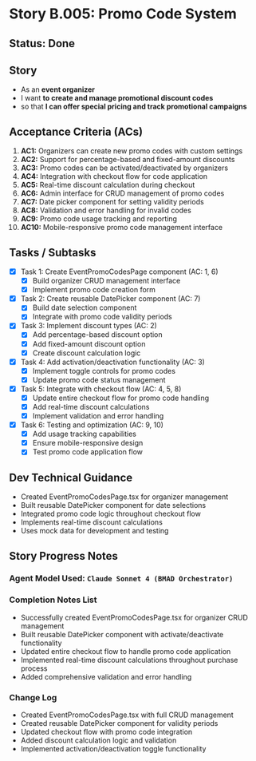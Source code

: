 # Story B.005: Promo Code System

## Status: Done

## Story

- As an **event organizer**
- I want **to create and manage promotional discount codes**
- so that **I can offer special pricing and track promotional campaigns**

## Acceptance Criteria (ACs)

1. **AC1:** Organizers can create new promo codes with custom settings
2. **AC2:** Support for percentage-based and fixed-amount discounts
3. **AC3:** Promo codes can be activated/deactivated by organizers
4. **AC4:** Integration with checkout flow for code application
5. **AC5:** Real-time discount calculation during checkout
6. **AC6:** Admin interface for CRUD management of promo codes
7. **AC7:** Date picker component for setting validity periods
8. **AC8:** Validation and error handling for invalid codes
9. **AC9:** Promo code usage tracking and reporting
10. **AC10:** Mobile-responsive promo code management interface

## Tasks / Subtasks

- [x] Task 1: Create EventPromoCodesPage component (AC: 1, 6)
  - [x] Build organizer CRUD management interface
  - [x] Implement promo code creation form
- [x] Task 2: Create reusable DatePicker component (AC: 7)
  - [x] Build date selection component
  - [x] Integrate with promo code validity periods
- [x] Task 3: Implement discount types (AC: 2)
  - [x] Add percentage-based discount option
  - [x] Add fixed-amount discount option
  - [x] Create discount calculation logic
- [x] Task 4: Add activation/deactivation functionality (AC: 3)
  - [x] Implement toggle controls for promo codes
  - [x] Update promo code status management
- [x] Task 5: Integrate with checkout flow (AC: 4, 5, 8)
  - [x] Update entire checkout flow for promo code handling
  - [x] Add real-time discount calculations
  - [x] Implement validation and error handling
- [x] Task 6: Testing and optimization (AC: 9, 10)
  - [x] Add usage tracking capabilities
  - [x] Ensure mobile-responsive design
  - [x] Test promo code application flow

## Dev Technical Guidance

- Created EventPromoCodesPage.tsx for organizer management
- Built reusable DatePicker component for date selections
- Integrated promo code logic throughout checkout flow
- Implements real-time discount calculations
- Uses mock data for development and testing

## Story Progress Notes

### Agent Model Used: `Claude Sonnet 4 (BMAD Orchestrator)`

### Completion Notes List

- Successfully created EventPromoCodesPage.tsx for organizer CRUD management
- Built reusable DatePicker component with activate/deactivate functionality
- Updated entire checkout flow to handle promo code application
- Implemented real-time discount calculations throughout purchase process
- Added comprehensive validation and error handling

### Change Log

- Created EventPromoCodesPage.tsx with full CRUD management
- Created reusable DatePicker component for validity periods
- Updated checkout flow with promo code integration
- Added discount calculation logic and validation
- Implemented activation/deactivation toggle functionality 